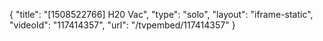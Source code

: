 {
    "title": "[1508522766] H20 Vac",
    "type": "solo",
    "layout": "iframe-static",
    "videoId": "117414357",
    "url": "\/tvpembed\/117414357"
}